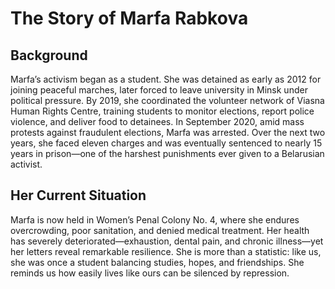 # The Story of Marfa Rabkova

## Background

 Marfa’s activism began as a student. She was detained as early as 2012 for joining peaceful marches, later forced to leave university in Minsk under political pressure. By 2019, she coordinated the volunteer network of Viasna Human Rights Centre, training students to monitor elections, report police violence, and deliver food to detainees. In September 2020, amid mass protests against fraudulent elections, Marfa was arrested. Over the next two years, she faced eleven charges and was eventually sentenced to nearly 15 years in prison—one of the harshest punishments ever given to a Belarusian activist.

## Her Current Situation

Marfa is now held in Women’s Penal Colony No. 4, where she endures overcrowding, poor sanitation, and denied medical treatment. Her health has severely deteriorated—exhaustion, dental pain, and chronic illness—yet her letters reveal remarkable resilience. She is more than a statistic: like us, she was once a student balancing studies, hopes, and friendships. She reminds us how easily lives like ours can be silenced by repression.